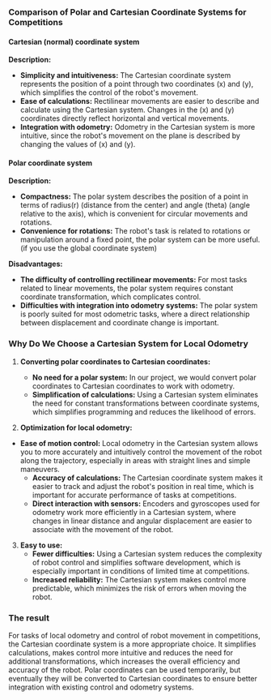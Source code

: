 ### Comparison of Polar and Cartesian Coordinate Systems for Competitions

#### Cartesian (normal) coordinate system

**Description:**
- **Simplicity and intuitiveness:** The Cartesian coordinate system represents the position of a point through two coordinates \(x\) and \(y\), which simplifies the control of the robot's movement.
- **Ease of calculations:** Rectilinear movements are easier to describe and calculate using the Cartesian system. Changes in the \(x\) and \(y\) coordinates directly reflect horizontal and vertical movements.
- **Integration with odometry:** Odometry in the Cartesian system is more intuitive, since the robot's movement on the plane is described by changing the values of \(x\) and \(y\).

#### Polar coordinate system

**Description:**
- **Compactness:** The polar system describes the position of a point in terms of radius(r) (distance from the center) and angle (theta) (angle relative to the axis), which is convenient for circular movements and rotations.
- **Convenience for rotations:** The robot's task is related to rotations or manipulation around a fixed point, the polar system can be more useful. (if you use the global coordinate system)

**Disadvantages:**
- **The difficulty of controlling rectilinear movements:** For most tasks related to linear movements, the polar system requires constant coordinate transformation, which complicates control.
- **Difficulties with integration into odometry systems:** The polar system is poorly suited for most odometric tasks, where a direct relationship between displacement and coordinate change is important.

### Why Do We Choose a Cartesian System for Local Odometry

1. **Converting polar coordinates to Cartesian coordinates:**
   - **No need for a polar system:** In our project, we would convert polar coordinates to Cartesian coordinates to work with odometry.
   - **Simplification of calculations:** Using a Cartesian system eliminates the need for constant transformations between coordinate systems, which simplifies programming and reduces the likelihood of errors.

2. **Optimization for local odometry:**
- **Ease of motion control:** Local odometry in the Cartesian system allows you to more accurately and intuitively control the movement of the robot along the trajectory, especially in areas with straight lines and simple maneuvers.
   - **Accuracy of calculations:** The Cartesian coordinate system makes it easier to track and adjust the robot's position in real time, which is important for accurate performance of tasks at competitions.
   - **Direct interaction with sensors:** Encoders and gyroscopes used for odometry work more efficiently in a Cartesian system, where changes in linear distance and angular displacement are easier to associate with the movement of the robot.

3. **Easy to use:**
   - **Fewer difficulties:** Using a Cartesian system reduces the complexity of robot control and simplifies software development, which is especially important in conditions of limited time at competitions.
   - **Increased reliability:** The Cartesian system makes control more predictable, which minimizes the risk of errors when moving the robot.

### The result

For tasks of local odometry and control of robot movement in competitions, the Cartesian coordinate system is a more appropriate choice. It simplifies calculations, makes control more intuitive and reduces the need for additional transformations, which increases the overall efficiency and accuracy of the robot. Polar coordinates can be used temporarily, but eventually they will be converted to Cartesian coordinates to ensure better integration with existing control and odometry systems.